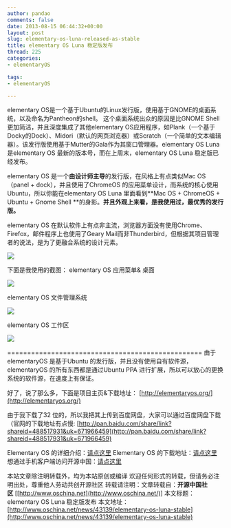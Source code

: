 ```yaml
---
author: pandao
comments: false
date: 2013-08-15 06:44:32+00:00
layout: post
slug: elementary-os-luna-released-as-stable
title: elementary OS Luna 稳定版发布
thread: 225
categories:
- elementaryOS

tags:
- elementaryOS

---
```




elementary OS是一个基于Ubuntu的Linux发行版，使用基于GNOME的桌面系统，以及命名为Pantheon的shell。 这个桌面系统出众的原因是比GNOME Shell更加简洁，并且深度集成了其他elementary OS应用程序，如Plank（一个基于Docky的Dock）、Midori（默认的网页浏览器）或Scratch（一个简单的文本编辑器）。该发行版使用基于Mutter的Gala作为其窗口管理器。elementary OS Luna 是elementary OS 最新的版本号，而在上周末，elementary OS Luna 稳定版已经发布。

elementary OS 是一个**由设计师主导**的发行版，在风格上有点类似Mac OS（panel + dock），并且使用了ChromeOS 的应用菜单设计，而系统的核心使用Ubuntu，所以你能在elementary OS Luna 里面看到**Mac OS + ChromeOS + Ubuntu + Gnome Shell **的身影。**并且外观上来看，是我使用过，最优秀的发行版。**

elementary OS 在默认软件上有点非主流，浏览器方面没有使用Chrome、Firefox，邮件程序上也使用了Geary Mail而非Thunderbird，但根据其项目管理者的说法，是为了更融合系统的设计元素。


![](http://www.ubuntusoft.com/data/attachment/forum/201308/12/130411l1wb8f3ttzb617sz.png)


下面是我使用的截图：
elementary OS 应用菜单& 桌面


![](http://www.ubuntusoft.com/data/attachment/forum/201308/12/130534sxz4gfialz7xzc3l.jpg)


elementary OS 文件管理系统


![](http://www.ubuntusoft.com/data/attachment/forum/201308/12/130601jucklo2zclz73jvl.png)


elementary OS 工作区


![](http://www.ubuntusoft.com/data/attachment/forum/201308/12/130632vrqtj60oc34r0csh.jpg)


=================================================
由于elementaryOS 是基于Ubuntu 的发行版，并且没有使用自有软件源，elementaryOS 的所有东西都是通过Ubuntu PPA 进行扩展，所以可以放心的更换系统的软件源，在速度上有保证。


好了，说了那么多，下面是项目主页&下载地址：
[http://elementaryos.org/](http://elementaryos.org/)

由于我下载了32 位的，所以我把其上传到百度网盘，大家可以通过百度网盘下载（官网的下载地址有点慢:
[http://pan.baidu.com/share/link?shareid=488517931&uk=671966459](http://pan.baidu.com/share/link?shareid=488517931&uk=671966459)








Elementary OS 的详细介绍：[请点这里](http://www.oschina.net/p/elementary-os)
Elementary OS 的下载地址：[请点这里](http://www.oschina.net/action/project/go?id=12776&p=download)
想通过手机客户端访问开源中国：[请点这里](http://www.oschina.net/app)






本站文章除注明转载外，均为本站原创或编译
欢迎任何形式的转载，但请务必注明出处，尊重他人劳动共创开源社区
转载请注明：文章转载自：**开源中国社区** [[http://www.oschina.net](http://www.oschina.net/)]
本文标题：elementary OS Luna 稳定版发布
本文地址：[http://www.oschina.net/news/43139/elementary-os-luna-stable](http://www.oschina.net/news/43139/elementary-os-luna-stable)
